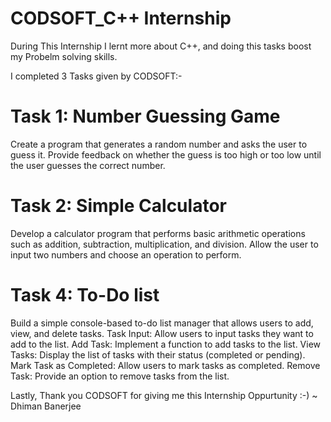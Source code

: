 # CODSOFT_C++ Internship
During This Internship I lernt more about C++, and doing this tasks boost my Probelm solving skills.

I completed 3 Tasks given by CODSOFT:-

# Task 1: Number Guessing Game 
Create a program that generates a random number and asks the user to guess it. 
Provide feedback on whether the guess is too high or too low until the user guesses the correct number.

# Task 2: Simple Calculator
Develop a calculator program that performs basic arithmetic operations such as addition, subtraction, multiplication, and division.
Allow the user to input two numbers and choose an operation to perform.

# Task 4: To-Do list
Build a simple console-based to-do list manager that allows users to add, view, and delete tasks.
Task Input: Allow users to input tasks they want to add to the list.
Add Task: Implement a function to add tasks to the list.
View Tasks: Display the list of tasks with their status (completed or pending).
Mark Task as Completed: Allow users to mark tasks as completed.
Remove Task: Provide an option to remove tasks from the list.


Lastly, Thank you CODSOFT for giving me this Internship Oppurtunity :-) ~ Dhiman Banerjee
